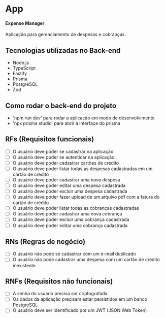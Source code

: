 # App

#### Expense Manager

Aplicação para gerenciamento de despesas e cobranças.

## Tecnologias utilizadas no Back-end

- Node.js
- TypeScript
- Fastify
- Prisma
- PostgreSQL
- Zod

## Como rodar o back-end do projeto

- 'npm run dev' para rodar a aplicação em modo de desenvolvimento
- 'npx prisma studio' para abrir a interface do prisma

## RFs (Requisitos funcionais)

- [ ] O usuário deve poder se cadastrar na aplicação
- [ ] O usuário deve poder se autenticar na aplicação
- [ ] O usuário deve poder cadastrar cartões de crédito
- [ ] O usuário deve poder listar todas as despesas cadastradas em um cartão de crédito
- [ ] O usuário deve poder cadastrar uma nova despesa
- [ ] O usuário deve poder editar uma despesa cadastrada
- [ ] O usuário deve poder excluir uma despesa cadastrada
- [ ] O usuário deve poder fazer upload de um arquivo pdf com a fatura do cartão de crédito
- [ ] O usuário deve poder listar todas as cobranças cadastradas
- [ ] O usuário deve poder cadastrar uma nova cobrança
- [ ] O usuário deve poder excluir uma cobrança cadastrada
- [ ] O usuário deve poder editar uma cobrança cadastrada

## RNs (Regras de negócio)

- [ ] O usuário não pode se cadastrar com um e-mail duplicado
- [ ] O usuário não pode cadastrar uma despesa com um cartão de crédito inexistente

## RNFs (Requisitos não funcionais)

- [ ] A senha do usuário precisa ser criptografada
- [ ] Os dados da aplicação precisam estar persistidos em um banco PostgreSQL
- [ ] O usuário deve ser identificado por um JWT (JSON Web Token)
